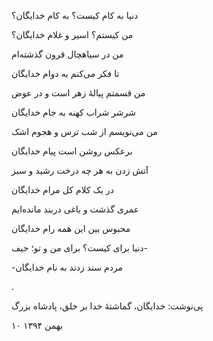 <!-- 
.. title: به نام خدایگان
.. slug: be-name-khodayegan
.. date: 2016-01-30 10:11:23 UTC
.. tags: غزل
.. category: 
.. link: 
.. description: 
.. type: text
-->

دنیا به کام کیست؟ به کام خدایگان؟

من کیستم؟ اسیر و غلام خدایگان؟

من در سیاهچال قرون گذشته‌ام

تا فکر می‌کنم به دوام خدایگان

من قسمتم پیالهٔ زهر است و در عوض

شرشر شراب کهنه به جام خدایگان

من می‌نویسم از شب ترس و هجوم اشک

برعکس روشن است پیام خدایگان

آتش زدن به هر چه درخت رشید و سبز

در یک کلام کل مرام خدایگان

عمری گذشت و یاغی دربند مانده‌ایم

محبوس بین این همه رام خدایگان

دنیا برای کیست؟ برای من و تو؛ حیف-

-مردم سند زدند به نام خدایگان

.

پی‌نوشت: خدایگان، گماشتهٔ خدا بر خلق، پادشاه بزرگ

۱۰ بهمن ۱۳۹۴
